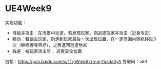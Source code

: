 # UE4Week9

实现功能：

- 寻敌并攻击：在场景中巡逻，若发现玩家，则追逐玩家并攻击（近身攻击）
- 移动：若跟丢玩家，则走到玩家最后一次出现位置，在一定范围内随机移动3次（继续搜寻目标），之后返回巡逻地点
- 躲避：被玩家攻击后 ，逃离安全位置

链接：https://pan.baidu.com/s/1TjnWmkBzra-aj-tbsda0yA 
提取码：u8if